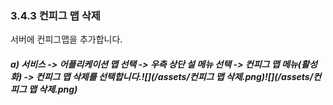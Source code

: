 ### 3.4.3 컨피그 맵 삭제

서버에 컨피그맵을 추가합니다.

##### a\) 서비스 -&gt; 어플리케이션 맵 선택 -&gt;  우측 상단 설 메뉴 선택 -&gt; 컨피그 맵 메뉴\(활성화\) -&gt; 컨피그 맵 삭제를 선택합니다.![](/assets/컨피그 맵 삭제.png)![](/assets/컨피그 맵 삭제.png)



